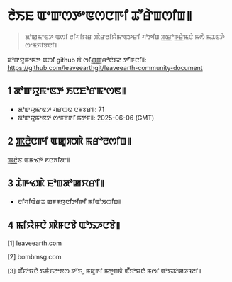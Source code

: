 # ꯂꯥꯏꯐ ꯑꯦꯛꯁꯇꯦꯟꯁꯅꯒꯤ ꯊꯧꯔꯥꯡꯁꯤꯡ꯫

>ꯗꯣꯀꯨꯃꯦꯟꯇ ꯑꯁꯤ ꯂꯤꯚꯤꯌꯔ ꯄꯥꯔꯂꯤꯌꯥꯃꯦꯟꯇꯔꯤ ꯚꯣꯇꯤꯡ ꯄ꯭ꯔꯣꯒ꯭ꯔꯥꯃꯅꯥ ꯃꯁꯥ ꯃꯊꯟꯇꯥ ꯁꯦꯃꯈꯤꯕꯅꯤ꯫

ꯗꯣꯛꯌꯨꯃꯦꯟꯇ ꯑꯁꯤ github ꯗꯥ ꯁꯤꯉ꯭ꯛꯔꯣꯅꯥꯏꯖ ꯇꯧꯒꯅꯤ꯫: https://github.com/leaveearthgit/leaveearth-community-document

## 1 ꯗꯣꯛꯌꯨꯃꯦꯟꯇ ꯏꯅꯐꯣꯔꯃꯦꯁꯟ꯫

- ꯗꯣꯛꯌꯨꯃꯦꯟꯇ ꯚꯔꯁꯟ ꯅꯝꯕꯔ꯫: 71
- ꯗꯣꯛꯌꯨꯃꯦꯟꯇ ꯁꯦꯝꯕꯒꯤ ꯃꯇꯝ꯫: 2025-06-06 (GMT)

## 2 ꯄ꯭ꯂꯥꯅꯒꯤ ꯑꯀꯨꯞꯄꯥ ꯃꯔꯣꯂꯁꯤꯡ꯫

ꯄ꯭ꯂꯥꯟ ꯑꯃꯠꯇꯥ ꯈꯅꯈꯤꯗꯦ꯫

## 3 ꯊꯥꯒꯠꯄꯥ ꯐꯣꯡꯗꯣꯀꯆꯔꯤ꯫
* ꯂꯤꯚꯤꯑꯥꯔꯊ ꯀꯝꯝꯌꯨꯅꯤꯇꯤꯒꯤ ꯃꯤꯑꯣꯏꯁꯤꯡ꯫

## 4 ꯃꯤꯌꯥꯝꯅꯥ ꯄꯥꯝꯅꯕꯥ ꯑꯣꯏꯍꯅꯕꯥ꯫
[1] leaveearth.com

[2] bombmsg.com

[3] ꯑꯩꯈꯣꯌꯅꯥ ꯏꯃꯥꯏꯖꯦꯟꯁ ꯇꯧꯏ, ꯃꯗꯨꯒꯤ ꯃꯇꯨꯡꯗꯥ ꯑꯩꯈꯣꯌꯅꯥ ꯃꯁꯤ ꯑꯣꯏꯊꯣꯀꯍꯜꯂꯤ꯫